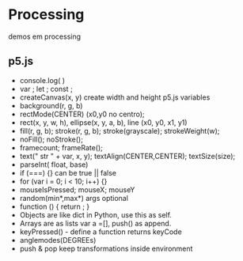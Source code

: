 # Processing
demos em processing

## p5.js
- console.log( ) 
- var ; let ; const ; 
- createCanvas(x, y) create width and height p5.js variables
- background(r, g, b) 
- rectMode(CENTER) (x0,y0 no centro);
- rect(x, y, w, h), ellipse(x, y, a, b), line (x0, y0, x1, y1)
- fill(r, g, b); stroke(r, g, b); stroke(grayscale); strokeWeight(w);
- noFill(); noStroke(); 
- framecount; frameRate();
- text(" str " + var, x, y); textAlign(CENTER,CENTER); textSize(size); 
- parseInt( float, base)
- if (===) {} can be true || false
- for (var i = 0; i < 10; i++) {} 
- mouseIsPressed; mouseX; mouseY 
- random(min*,max*) args optional 
- function () { return ; } 
- Objects are like dict in Python, use this as self. 
- Arrays are as lists  var a =[], push() as append.  
- keyPressed() - define a function returns keyCode 
- anglemodes(DEGREEs) 
- push & pop keep transformations inside environment
